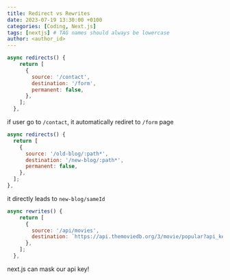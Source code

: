 ```yaml
---
title: Redirect vs Rewrites
date: 2023-07-19 13:30:00 +0100
categories: [Coding, Next.js]
tags: [nextjs] # TAG names should always be lowercase
author: <author_id>
---
```


```jsx
async redirects() {
    return [
      {
        source: '/contact',
        destination: '/form',
        permanent: false,
      },
    ];
  },
```

if user go to `/contact`, it automatically rediret to `/form` page

```jsx
async redirects() {
  return [
    {
      source: '/old-blog/:path*',
      destination: '/new-blog/:path*',
      permanent: false,
    },
  ];
},
```

it directly leads to `new-blog/sameId`

```jsx
async rewrites() {
    return [
      {
        source: '/api/movies',
        destination: `https://api.themoviedb.org/3/movie/popular?api_key=${API_KEY}`,
      },
    ];
  },
```

next.js can mask our api key!
